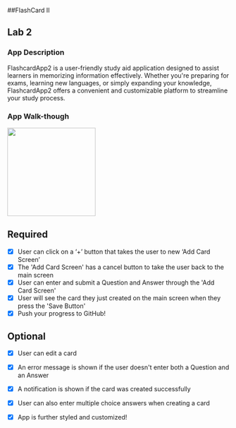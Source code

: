 ##FlashCard II
## Lab 2

### App Description
FlashcardApp2 is a user-friendly study aid application designed to assist learners in memorizing
information effectively. Whether you're preparing for exams, learning new languages, or simply
expanding your knowledge, FlashcardApp2 offers a convenient and customizable platform to streamline your study process.

### App Walk-though

<img src="https://github.com/Vandersar02/FlashCard2/blob/main/img/myVideo.gif" width=200><br>


## Required
- [x] User can click on a ‘+’ button that takes the user to new ‘Add Card Screen’
- [x] The 'Add Card Screen' has a cancel button to take the user back to the main screen
- [x] User can enter and submit a Question and Answer through the 'Add Card Screen'
- [x] User will see the card they just created on the main screen when they press the 'Save Button'
- [x] Push your progress to GitHub!

## Optional
- [x] User can edit a card
- [x] An error message is shown if the user doesn't enter both a Question and an Answer
- [x] A notification is shown if the card was created successfully
- [x] User can also enter multiple choice answers when creating a card
- [x] App is further styled and customized!

